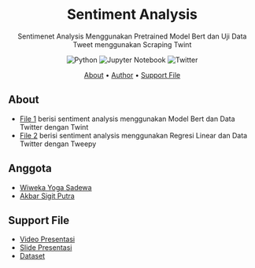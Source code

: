 <!-- markdownlint-configure-file {
  "MD013": {
    "code_blocks": false,
    "tables": false
  },
  "MD033": false,
  "MD041": false
} -->

<div align="center">

# Sentiment Analysis

Sentimenet Analysis Menggunakan Pretrained Model Bert dan Uji Data Tweet menggunakan Scraping Twint

![Python](https://img.shields.io/badge/python-3670A0?style=for-the-badge&logo=python&logoColor=ffdd54)
![Jupyter Notebook](https://img.shields.io/badge/jupyter-%23FA0F00.svg?style=for-the-badge&logo=jupyter&logoColor=white)
![Twitter](https://img.shields.io/badge/Twitter-1DA1F2?style=for-the-badge&logo=twitter&logoColor=white)

[About](#about) •
[Author](#anggota) •
[Support File](#support-file)

</div>

## About
- [File 1][file-1] berisi sentiment analysis menggunakan Model Bert dan Data Twitter dengan Twint
- [File 2][file-2] berisi sentiment analysis menggunakan Regresi Linear dan Data Twitter dengan Tweepy

## Anggota
- [Wiweka Yoga Sadewa](https://github.com/wiweka24)
- [Akbar Sigit Putra](https://github.com/akbarsigit)

## Support File
- [Video Presentasi][video-file]
- [Slide Presentasi][ppt-file]
- [Dataset][dataset]

[video-file]: https://youtu.be/uZtoP_wH1dI
[ppt-file]: https://docs.google.com/presentation/d/1YdM5fXEN-LIfkjM_6nEpQtyoU3gUFaf4Vz_QCf6S47k/edit#slide=id.p
[dataset]: https://www.kaggle.com/code/deniyulian/notebookb5ab3d68d2/data
[file-1]: https://github.com/wiweka24/NLP_Sentiment-Analysis/blob/main/1_Sentiment_Analysis_Bert_Twint.ipynb
[file-2]: https://github.com/wiweka24/NLP_Sentiment-Analysis/blob/main/2_Sentiment_Analysis_Linear%20Regression_Tweepy.ipynb
